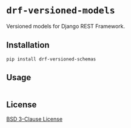 # `drf-versioned-models`

Versioned models for Django REST Framework.

## Installation

```shell
pip install drf-versioned-schemas
```

## Usage

```python

```

## License

[BSD 3-Clause License](LICENSE)
